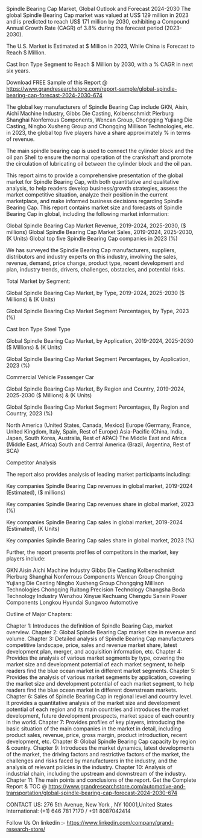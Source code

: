 Spindle Bearing Cap Market, Global Outlook and Forecast 2024-2030
The global Spindle Bearing Cap market was valued at US$ 129 million in 2023 and is predicted to reach US$ 171 million by 2030, exhibiting a Compound Annual Growth Rate (CAGR) of 3.8% during the forecast period (2023-2030).

The U.S. Market is Estimated at $ Million in 2023, While China is Forecast to Reach $ Million.

Cast Iron Type Segment to Reach $ Million by 2030, with a % CAGR in next six years.

Download FREE Sample of this Report @ https://www.grandresearchstore.com/report-sample/global-spindle-bearing-cap-forecast-2024-2030-674

The global key manufacturers of Spindle Bearing Cap include GKN, Aisin, Aichi Machine Industry, Gibbs Die Casting, Kolbenschmidt Pierburg Shanghai Nonferrous Components, Wencan Group, Chongqing Yujiang Die Casting, Ningbo Xusheng Group and Chongqing Millison Technologies, etc. in 2023, the global top five players have a share approximately % in terms of revenue.

The main spindle bearing cap is used to connect the cylinder block and the oil pan Shell to ensure the normal operation of the crankshaft and promote the circulation of lubricating oil between the cylinder block and the oil pan.

This report aims to provide a comprehensive presentation of the global market for Spindle Bearing Cap, with both quantitative and qualitative analysis, to help readers develop business/growth strategies, assess the market competitive situation, analyze their position in the current marketplace, and make informed business decisions regarding Spindle Bearing Cap. This report contains market size and forecasts of Spindle Bearing Cap in global, including the following market information:

Global Spindle Bearing Cap Market Revenue, 2019-2024, 2025-2030, ($ millions)
Global Spindle Bearing Cap Market Sales, 2019-2024, 2025-2030, (K Units)
Global top five Spindle Bearing Cap companies in 2023 (%)

We has surveyed the Spindle Bearing Cap manufacturers, suppliers, distributors and industry experts on this industry, involving the sales, revenue, demand, price change, product type, recent development and plan, industry trends, drivers, challenges, obstacles, and potential risks.

Total Market by Segment:

Global Spindle Bearing Cap Market, by Type, 2019-2024, 2025-2030 ($ Millions) & (K Units)

Global Spindle Bearing Cap Market Segment Percentages, by Type, 2023 (%)

Cast Iron Type
Steel Type

Global Spindle Bearing Cap Market, by Application, 2019-2024, 2025-2030 ($ Millions) & (K Units)

Global Spindle Bearing Cap Market Segment Percentages, by Application, 2023 (%)

Commercial Vehicle
Passenger Car

Global Spindle Bearing Cap Market, By Region and Country, 2019-2024, 2025-2030 ($ Millions) & (K Units)

Global Spindle Bearing Cap Market Segment Percentages, By Region and Country, 2023 (%)

North America (United States, Canada, Mexico)
Europe (Germany, France, United Kingdom, Italy, Spain, Rest of Europe)
Asia-Pacific (China, India, Japan, South Korea, Australia, Rest of APAC)
The Middle East and Africa (Middle East, Africa)
South and Central America (Brazil, Argentina, Rest of SCA)

Competitor Analysis

The report also provides analysis of leading market participants including:

Key companies Spindle Bearing Cap revenues in global market, 2019-2024 (Estimated), ($ millions)

Key companies Spindle Bearing Cap revenues share in global market, 2023 (%)

Key companies Spindle Bearing Cap sales in global market, 2019-2024 (Estimated), (K Units)

Key companies Spindle Bearing Cap sales share in global market, 2023 (%)

Further, the report presents profiles of competitors in the market, key players include:

GKN
Aisin
Aichi Machine Industry
Gibbs Die Casting
Kolbenschmidt Pierburg Shanghai Nonferrous Components
Wencan Group
Chongqing Yujiang Die Casting
Ningbo Xusheng Group
Chongqing Millison Technologies
Chongqing Ruitong Precision Technology
Changsha Boda Technology Industry
Wenzhou Xinyue Kechuang
Chengdu Sanxin Power Components
Longkou Hyundai Sungwoo Automotive

Outline of Major Chapters:

Chapter 1: Introduces the definition of Spindle Bearing Cap, market overview.
Chapter 2: Global Spindle Bearing Cap market size in revenue and volume.
Chapter 3: Detailed analysis of Spindle Bearing Cap manufacturers competitive landscape, price, sales and revenue market share, latest development plan, merger, and acquisition information, etc.
Chapter 4: Provides the analysis of various market segments by type, covering the market size and development potential of each market segment, to help readers find the blue ocean market in different market segments.
Chapter 5: Provides the analysis of various market segments by application, covering the market size and development potential of each market segment, to help readers find the blue ocean market in different downstream markets.
Chapter 6: Sales of Spindle Bearing Cap in regional level and country level. It provides a quantitative analysis of the market size and development potential of each region and its main countries and introduces the market development, future development prospects, market space of each country in the world.
Chapter 7: Provides profiles of key players, introducing the basic situation of the main companies in the market in detail, including product sales, revenue, price, gross margin, product introduction, recent development, etc.
Chapter 8: Global Spindle Bearing Cap capacity by region & country.
Chapter 9: Introduces the market dynamics, latest developments of the market, the driving factors and restrictive factors of the market, the challenges and risks faced by manufacturers in the industry, and the analysis of relevant policies in the industry.
Chapter 10: Analysis of industrial chain, including the upstream and downstream of the industry.
Chapter 11: The main points and conclusions of the report.
Get the Complete Report & TOC @ https://www.grandresearchstore.com/automotive-and-transportation/global-spindle-bearing-cap-forecast-2024-2030-674

CONTACT US:
276 5th Avenue, New York , NY 10001,United States
International: (+1) 646 781 7170 / +91 8087042414

Follow Us On linkedin :- https://www.linkedin.com/company/grand-research-store/
